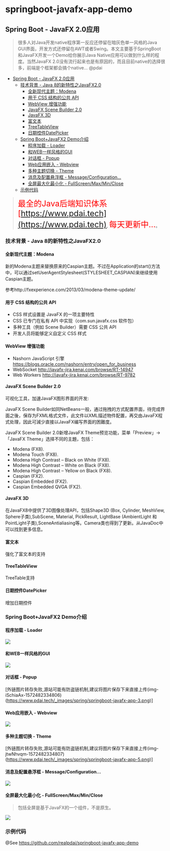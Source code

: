 # springboot-javafx-app-demo

## Spring Boot - JavaFX 2.0应用

> 很多人对Java开发native程序第一反应还停留在暗灰色单一风格的Java GUI界面，开发方式还停留在AWT或者Swing。本文主要基于SpringBoot和JavaFX开发一个Demo给你展示Java Native应用可以做到什么样的程度。当然JavaFX 2.0没有流行起来也是有原因的，而且目前native的选择很多，前端是个框架都会搞个native... @pdai

- [Spring Boot - JavaFX 2.0应用](#spring-boot---javafx-20%e5%ba%94%e7%94%a8)
  - [技术背景 - Java 8的新特性之JavaFX2.0](#%e6%8a%80%e6%9c%af%e8%83%8c%e6%99%af---java-8%e7%9a%84%e6%96%b0%e7%89%b9%e6%80%a7%e4%b9%8bjavafx20)
    - [全新现代主题：Modena](#%e5%85%a8%e6%96%b0%e7%8e%b0%e4%bb%a3%e4%b8%bb%e9%a2%98modena)
    - [用于 CSS 结构的公共 API](#%e7%94%a8%e4%ba%8e-css-%e7%bb%93%e6%9e%84%e7%9a%84%e5%85%ac%e5%85%b1-api)
    - [WebView 增强功能](#webview-%e5%a2%9e%e5%bc%ba%e5%8a%9f%e8%83%bd)
    - [JavaFX Scene Builder 2.0](#javafx-scene-builder-20)
    - [JavaFX 3D](#javafx-3d)
    - [富文本](#%e5%af%8c%e6%96%87%e6%9c%ac)
    - [TreeTableView](#treetableview)
    - [日期控件DatePicker](#%e6%97%a5%e6%9c%9f%e6%8e%a7%e4%bb%b6datepicker)
  - [Spring Boot+JavaFX2 Demo介绍](#spring-bootjavafx2-demo%e4%bb%8b%e7%bb%8d)
    - [程序加载 - Loader](#%e7%a8%8b%e5%ba%8f%e5%8a%a0%e8%bd%bd---loader)
    - [和WEB一样风格的GUI](#%e5%92%8cweb%e4%b8%80%e6%a0%b7%e9%a3%8e%e6%a0%bc%e7%9a%84gui)
    - [对话框 - Popup](#%e5%af%b9%e8%af%9d%e6%a1%86---popup)
    - [Web应用嵌入 - Webview](#web%e5%ba%94%e7%94%a8%e5%b5%8c%e5%85%a5---webview)
    - [多种主题切换 - Theme](#%e5%a4%9a%e7%a7%8d%e4%b8%bb%e9%a2%98%e5%88%87%e6%8d%a2---theme)
    - [消息及配置悬浮框 - Message/Configuration...](#%e6%b6%88%e6%81%af%e5%8f%8a%e9%85%8d%e7%bd%ae%e6%82%ac%e6%b5%ae%e6%a1%86---messageconfiguration)
    - [全屏最大化最小化 - FullScreen/Max/Min/Close](#%e5%85%a8%e5%b1%8f%e6%9c%80%e5%a4%a7%e5%8c%96%e6%9c%80%e5%b0%8f%e5%8c%96---fullscreenmaxminclose)
  - [示例代码](#%e7%a4%ba%e4%be%8b%e4%bb%a3%e7%a0%81)

> <span style='color:red;font-size:25px;'>最全的Java后端知识体系</span><span style='color:red;font-size:25px;'> [https://www.pdai.tech](https://www.pdai.tech)</span>, <span style='color:red;font-size:25px;'>每天更新中...</span>。

### 技术背景 - Java 8的新特性之JavaFX2.0

#### 全新现代主题：Modena

新的Modena主题来替换原来的Caspian主题。不过在Application的start()方法中，可以通过setUserAgentStylesheet(STYLESHEET_CASPIAN)来继续使用Caspian主题。

参考http://fxexperience.com/2013/03/modena-theme-update/


#### 用于 CSS 结构的公共 API

 + CSS 样式设置是 JavaFX 的一项主要特性
 + CSS 已专门在私有 API 中实现（com.sun.javafx.css 软件包）
 + 多种工具（例如 Scene Builder）需要 CSS 公共 API
 + 开发人员将能够定义自定义 CSS 样式

#### WebView 增强功能

+ Nashorn JavaScript 引擎 https://blogs.oracle.com/nashorn/entry/open_for_business
+ WebSocket http://javafx-jira.kenai.com/browse/RT-14947
+ Web Workers http://javafx-jira.kenai.com/browse/RT-9782

#### JavaFX Scene Builder 2.0

可视化工具，加速JavaFX图形界面的开发:

JavaFX Scene Builder如同NetBeans一般，通过拖拽的方式配置界面，待完成界面之後，保存为FXML格式文件，此文件以XML描述物件配置，再交由JavaFX程式处理，因此可減少直接以JavaFX编写界面的困難度。

JavaFX Scene Builder 2.0新增JavaFX Theme预览功能，菜单「Preview」→「JavaFX Theme」选择不同的主題，包括：

+ Modena (FX8).
+ Modena Touch (FX8).
+ Modena High Contrast – Black on White (FX8).
+ Modena High Contrast – White on Black (FX8).
+ Modena High Contrast – Yellow on Black (FX8).
+ Caspian (FX2).
+ Caspian Embedded (FX2).
+ Caspian Embedded QVGA (FX2).

#### JavaFX 3D

在JavaFX8中提供了3D图像处理API，包括Shape3D (Box, Cylinder, MeshView, Sphere子类),SubScene, Material, PickResult, LightBase (AmbientLight 和PointLight子类),SceneAntialiasing等。Camera类也得到了更新。从JavaDoc中可以找到更多信息。

#### 富文本

强化了富文本的支持

#### TreeTableView

TreeTable支持

#### 日期控件DatePicker

增加日期控件


### Spring Boot+JavaFX2 Demo介绍


#### 程序加载 - Loader

![](https://imgconvert.csdnimg.cn/aHR0cHM6Ly93d3cucGRhaS50ZWNoL19pbWFnZXMvc3ByaW5nL3NwcmluZ2Jvb3QtamF2YWZ4LWFwcC0xLnBuZw?x-oss-process=image/format,png)

#### 和WEB一样风格的GUI

![](https://imgconvert.csdnimg.cn/aHR0cHM6Ly93d3cucGRhaS50ZWNoL19pbWFnZXMvc3ByaW5nL3NwcmluZ2Jvb3QtamF2YWZ4LWFwcC0yLnBuZw?x-oss-process=image/format,png)

#### 对话框 - Popup

[外链图片转存失败,源站可能有防盗链机制,建议将图片保存下来直接上传(img-iSchiaAx-1572482334806)(https://www.pdai.tech/_images/spring/springboot-javafx-app-3.png)]

#### Web应用嵌入 - Webview

![](https://imgconvert.csdnimg.cn/aHR0cHM6Ly93d3cucGRhaS50ZWNoL19pbWFnZXMvc3ByaW5nL3NwcmluZ2Jvb3QtamF2YWZ4LWFwcC00LnBuZw?x-oss-process=image/format,png)

#### 多种主题切换 - Theme

[外链图片转存失败,源站可能有防盗链机制,建议将图片保存下来直接上传(img-jtwNhvqm-1572482334807)(https://www.pdai.tech/_images/spring/springboot-javafx-app-5.png)]

#### 消息及配置悬浮框 - Message/Configuration...

![](https://imgconvert.csdnimg.cn/aHR0cHM6Ly93d3cucGRhaS50ZWNoL19pbWFnZXMvc3ByaW5nL3NwcmluZ2Jvb3QtamF2YWZ4LWFwcC02LnBuZw?x-oss-process=image/format,png)

#### 全屏最大化最小化 - FullScreen/Max/Min/Close
> 包括全屏是基于JavaFX的一个组件，不是原生。

![](https://imgconvert.csdnimg.cn/aHR0cHM6Ly93d3cucGRhaS50ZWNoL19pbWFnZXMvc3ByaW5nL3NwcmluZ2Jvb3QtamF2YWZ4LWFwcC03LnBuZw?x-oss-process=image/format,png)

### 示例代码

@See https://github.com/realpdai/springboot-javafx-app-demo
